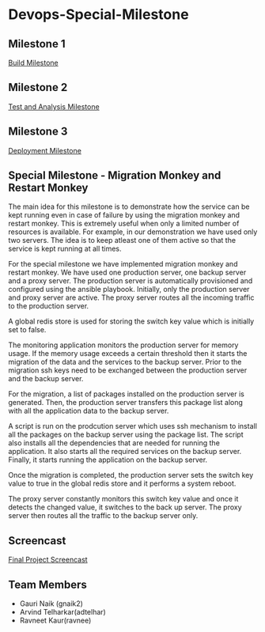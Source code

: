 # Devops-Special-Milestone

## Milestone 1
   [Build Milestone](https://github.com/GauriGNaik/commons-csv/tree/master)
   
## Milestone 2
   [Test and Analysis Milestone](https://github.com/GauriGNaik/commons-csv/tree/milestone2)
   
## Milestone 3
   [Deployment Milestone](https://github.com/GauriGNaik/express_example/tree/milestone3)

## Special Milestone - Migration Monkey and Restart Monkey

The main idea for this milestone is to demonstrate how the service can be kept running even in case of failure by using the migration monkey and restart monkey. This is extremely useful when only a limited number of resources is available. For example, in our demonstration we have used only two servers. The idea is to keep atleast one of them active so that the service is kept running at all times. 

For the special milestone we have implemented migration monkey and restart monkey. We have used one production server, one backup server and a proxy server. The production server is automatically provisioned and configured using the ansible playbook. Initially, only the production server and proxy server are active. The proxy server routes all the incoming traffic to the production server. 

A global redis store is used for storing the switch key value which is initially set to false. 

The monitoring application monitors the production server for memory usage. If the memory usage exceeds a certain threshold then it starts the migration of the data and the services to the backup server. Prior to the migration ssh keys need to be exchanged between the production server and the backup server. 

For the migration, a list of packages installed on the production server is generated. Then, the production server transfers this package list along with all the application data to the backup server. 

A script is run on the prodcution server which uses ssh mechanism to install all the packages on the backup server using the package list. The script also installs all the dependencies that are needed for running the application. It also starts all the required services on the backup server. Finally, it starts running the application on the backup server.

Once the migration is completed, the production server sets the switch key value to true in the global redis store and it performs a system reboot. 

The proxy server constantly monitors this switch key value and once it detects the changed value, it switches to the back up server. The proxy server then routes all the traffic to the backup server only. 

## Screencast

[Final Project Screencast](http://youtu.be/0NktKL9ynNU?hd=1)

## Team Members

* Gauri Naik (gnaik2)
* Arvind Telharkar(adtelhar)
* Ravneet Kaur(ravnee)






